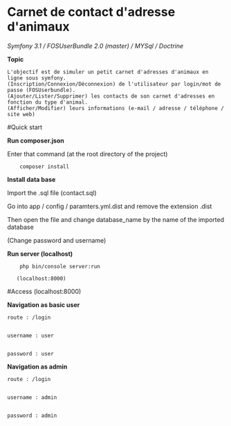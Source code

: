 # Carnet de contact d'adresse d'animaux

_*Symfony 3.1 / FOSUserBundle 2.0 (master)  /  MYSql  /  Doctrine*_


**Topic**

    L'objectif est de simuler un petit carnet d'adresses d'animaux en ligne sous symfony.
    (Inscription/Connexion/Déconnexion) de l'utilisateur par login/mot de passe (FOSUserbundle).
    (Ajouter/Lister/Supprimer) les contacts de son carnet d'adresses en fonction du type d'animal.
    (Afficher/Modifier) leurs informations (e-mail / adresse / téléphone / site web)

#Quick start

**Run composer.json**

Enter that command (at the root directory of the project)

        composer install 
        
**Install data base**

Import the .sql file (contact.sql)

Go into app / config / paramters.yml.dist and remove the extension .dist


Then open the file and change database_name by the name of the imported database 

(Change password and username)
        
**Run server (localhost)**

        php bin/console server:run 
        
       (localhost:8000)
       
#Access (localhost:8000)

**Navigation as basic user**


    route : /login 
    
    
    username : user
    
    
    password : user


**Navigation as admin**


    route : /login 
    
    
    username : admin
    
    
    password : admin
